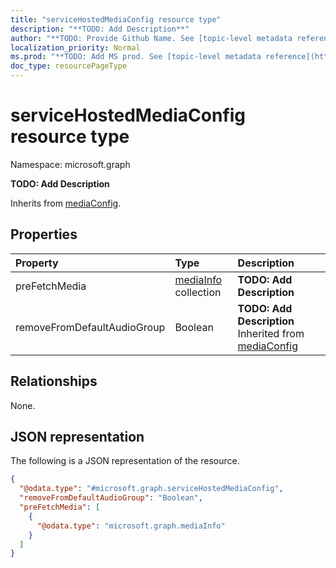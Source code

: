```yaml
---
title: "serviceHostedMediaConfig resource type"
description: "**TODO: Add Description**"
author: "**TODO: Provide Github Name. See [topic-level metadata reference](https://msgo.azurewebsites.net/add/document/guidelines/metadata.html#topic-level-metadata)**"
localization_priority: Normal
ms.prod: "**TODO: Add MS prod. See [topic-level metadata reference](https://msgo.azurewebsites.net/add/document/guidelines/metadata.html#topic-level-metadata)**"
doc_type: resourcePageType
---
```


# serviceHostedMediaConfig resource type


Namespace: microsoft.graph

**TODO: Add Description**


Inherits from [mediaConfig](../resources/mediaconfig.md).

## Properties
|Property|Type|Description|
|:---|:---|:---|
|preFetchMedia|[mediaInfo](../resources/mediainfo.md) collection|**TODO: Add Description**|
|removeFromDefaultAudioGroup|Boolean|**TODO: Add Description** Inherited from [mediaConfig](../resources/mediaconfig.md)|

## Relationships
None.

## JSON representation
The following is a JSON representation of the resource.
<!-- {
  "blockType": "resource",
  "@odata.type": "microsoft.graph.serviceHostedMediaConfig"
}
-->
``` json
{
  "@odata.type": "#microsoft.graph.serviceHostedMediaConfig",
  "removeFromDefaultAudioGroup": "Boolean",
  "preFetchMedia": [
    {
      "@odata.type": "microsoft.graph.mediaInfo"
    }
  ]
}
```

